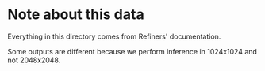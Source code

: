# Note about this data

Everything in this directory comes from Refiners' documentation.

Some outputs are different because we perform inference in 1024x1024 and not 2048x2048.
